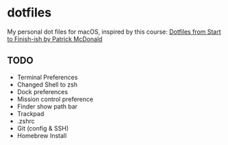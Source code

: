 # dotfiles
My personal dot files for macOS, inspired by this course: 
[Dotfiles from Start to Finish-ish by Patrick McDonald](https://www.udemy.com/share/1043Ta3@fWYLq4xuDOzVCe1n-FaqtWDKj3GC3nhuomzNqQF4nzT-7OwA669olDFasO7t_S53Tw==/)

## TODO
- Terminal Preferences
- Changed Shell to zsh
- Dock preferences
- Mission control preference
- Finder show path bar
- Trackpad
- .zshrc
- Git (config & SSH)
- Homebrew Install

